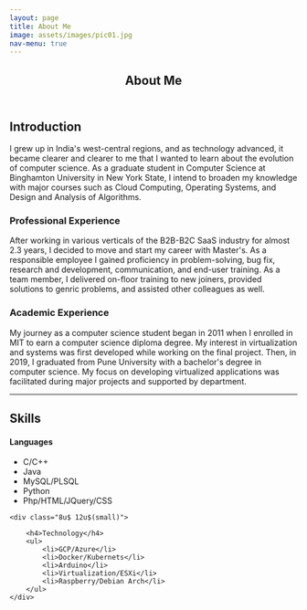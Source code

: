 ```yaml
---
layout: page
title: About Me
image: assets/images/pic01.jpg
nav-menu: true
---
```


<!-- Main -->
<div id="main" class="alt">

<!-- One -->
<section id="one">
	<div class="inner">
		<header class="major">
			<h1>About Me</h1>
		</header>

<!-- Content -->
<h2 id="content">Introduction</h2>
<p>I grew up in India's west-central regions, and as technology advanced, it became clearer and clearer to me that I wanted to learn about the evolution of computer science. As a graduate student in Computer Science at Binghamton University in New York State, I intend to broaden my knowledge with major courses such as Cloud Computing, Operating Systems, and Design and Analysis of Algorithms.</p>
<div class="row">
	<div class="6u 12u$(small)">
		<h3>Professional Experience</h3>
		<p>After working in various verticals of the B2B-B2C SaaS industry for almost 2.3 years, I decided to move and start my career with Master's. As a responsible employee I gained proficiency in problem-solving, bug fix, research and development, communication, and end-user training. As a team member, I delivered on-floor training to new joiners, provided solutions to genric problems, and assisted other colleagues as well.</p>
	</div>
	<div class="6u$ 12u$(small)">
		<h3>Academic Experience</h3>
		<p>My  journey as a computer science student began in 2011 when I enrolled in MIT to earn a computer science diploma degree. My interest in  virtualization and systems was first developed while working on the final  project. Then, in 2019, I graduated from Pune University with a bachelor's degree in computer science. My focus on developing virtualized applications was facilitated during  major projects and supported by department.</p>
	</div>
	<!-- Break -->
</div>

<hr class="major" />

<!-- Elements -->
<h2 id="elements">Skills</h2>
<div class="row 200%">
	<div class="6u 12u$(medium)">

<!-- Lists -->
<h4>Languages</h3>
<div class="row">
	<div class="8u 12u$(small)">
		<ul>
			<li>C/C++</li>
			<li>Java</li>
			<li>MySQL/PLSQL</li>
			<li>Python</li>
			<li>Php/HTML/JQuery/CSS</li>
		</ul>
	</div>
	
	<div class="8u$ 12u$(small)">

		<h4>Technology</h4>
		<ul>
			<li>GCP/Azure</li>
			<li>Docker/Kubernets</li>
			<li>Arduino</li>
			<li>Virtualization/ESXi</li>
			<li>Raspberry/Debian Arch</li>
		</ul>
	</div>
</div>
</section>
